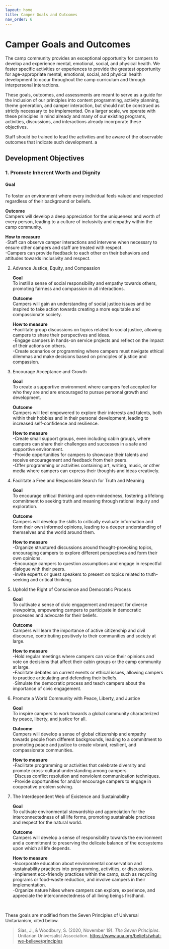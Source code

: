 ```yaml
---
layout: home
title: Camper Goals and Outcomes
nav_order: 6
---
```


# Camper Goals and Outcomes

The camp community provides an exceptional opportunity for campers to develop and experience mental, emotional, social, and physical health. We foster specific activities or experiences to provide the greatest opportunity for age-appropriate mental, emotional, social, and physical health development to occur throughout the camp curriculum and through interpersonal interactions. 

These goals, outcomes, and assessments are meant to serve as a guide for the inclusion of our principles into content programming, activity planning, theme generation, and camper interaction, but should not be construed as strictly necessary to be implemented. On a larger scale, we operate with these principles in mind already and many of our existing programs, activities, discussions, and interactions already incorporate these objectives.

Staff should be trained to lead the activities and be aware of the observable outcomes that indicate such development. a

## Development Objectives

### 1. Promote Inherent Worth and Dignity  

   #### Goal  
   To foster an environment where every individual feels valued and respected regardless of their background or beliefs.  

   **Outcome**  
   Campers will develop a deep appreciation for the uniqueness and worth of every person, leading to a culture of inclusivity and empathy within the camp community.  

   **How to measure**   
   -Staff can observe camper interactions and intervene when necessary to ensure other campers and staff are treated with respect.  
   -Campers can provide feedback to each other on their behaviors and attitudes towards inclusivity and respect.  

2. Advance Justice, Equity, and Compassion <br>

   **Goal**  
   To instill a sense of social responsibility and empathy towards others, promoting fairness and compassion in all interactions.  

   **Outcome**  
Campers will gain an understanding of social justice issues and be inspired to take action towards creating a more equitable and compassionate society.  

   **How to measure**   
   -Facilitate group discussions on topics related to social justice, allowing campers to share their perspectives and ideas.  
   -Engage campers in hands-on service projects and reflect on the impact of their actions on others.  
   -Create scenarios or programming where campers must navigate ethical dilemmas and make decisions based on principles of justice and compassion.

3. Encourage Acceptance and Growth  

   **Goal**  
   To create a supportive environment where campers feel accepted for who they are and are encouraged to pursue personal growth and development.<br>

   **Outcome**  
   Campers will feel empowered to explore their interests and talents, both within their hobbies and in their personal development, leading to increased self-confidence and resilience. <br>

   **How to measure**  
   -Create small support groups, even including cabin groups, where campers can share their challenges and successes in a safe and supportive environment.  
   -Provide opportunities for campers to showcase their talents and receive encouragement and feedback from their peers.  
   -Offer programming or activities containing art, writing, music, or other media where campers can express their thoughts and ideas creatively.  

4. Facilitate a Free and Responsible Search for Truth and Meaning  

   **Goal**  
   To encourage critical thinking and open-mindedness, fostering a lifelong commitment to seeking truth and meaning through rational inquiry and exploration.  

   **Outcome**  
   Campers will develop the skills to critically evaluate information and form their own informed opinions, leading to a deeper understanding of themselves and the world around them.  

   **How to measure**  
   -Organize structured discussions around thought-provoking topics, encouraging campers to explore different perspectives and form their own opinions.  
   -Encourage campers to question assumptions and engage in respectful dialogue with their peers.  
   -Invite experts or guest speakers to present on topics related to truth-seeking and critical thinking.  

5. Uphold the Right of Conscience and Democratic Process  

   **Goal**  
   To cultivate a sense of civic engagement and respect for diverse viewpoints, empowering campers to participate in democratic processes and advocate for their beliefs.  

   **Outcome**  
   Campers will learn the importance of active citizenship and civil discourse, contributing positively to their communities and society at large.  

   **How to measure**  
   -Hold regular meetings where campers can voice their opinions and vote on decisions that affect their cabin groups or the camp community at large.  
   -Facilitate debates on current events or ethical issues, allowing campers to practice articulating and defending their beliefs.  
   -Simulate the democratic process and teach campers about the importance of civic engagement.  

6. Promote a World Community with Peace, Liberty, and Justice  

   **Goal**  
   To inspire campers to work towards a global community characterized by peace, liberty, and justice for all.  

   **Outcome**  
   Campers will develop a sense of global citizenship and empathy towards people from different backgrounds, leading to a commitment to promoting peace and justice to create vibrant, resilient, and compassionate communities.  

   **How to measure**  
   -Facilitate programming or activities that celebrate diversity and promote cross-cultural understanding among campers.  
   -Discuss conflict resolution and nonviolent communication techniques.  
   -Provide opportunities for and/or encourage campers to engage in cooperative problem solving.  

7. The Interdependent Web of Existence and Sustainability  

   **Goal**  
   To cultivate environmental stewardship and appreciation for the interconnectedness of all life forms, promoting sustainable practices and respect for the natural world.  

   **Outcome**  
   Campers will develop a sense of responsibility towards the environment and a commitment to preserving the delicate balance of the ecosystems upon which all life depends.  

   **How to measure**  
   -Incorporate education about environmental conservation and sustainability practices into programming, activities, or discussions.  
   -Implement eco-friendly practices within the camp, such as recycling programs or food-waste reduction, and involve campers in their implementation.  
   -Organize nature hikes where campers can explore, experience, and appreciate the interconnectedness of all living beings firsthand.  
<br>


These goals are modified from the Seven Principles of Universal Unitarianism, cited below.  
> Sias, J., & Woodbury, S. (2020, November 19). *The Seven Principles*. Unitarian Universalist Association. https://www.uua.org/beliefs/what-we-believe/principles 
